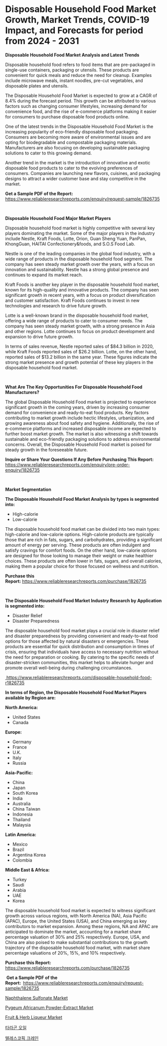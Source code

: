 <p><h1>Disposable Household Food Market Growth, Market Trends, COVID-19 Impact, and Forecasts for period from 2024 - 2031</h1></p><p><strong>Disposable Household Food Market Analysis and Latest Trends</strong></p>
<p><p>Disposable household food refers to food items that are pre-packaged in single-use containers, packaging or utensils. These products are convenient for quick meals and reduce the need for cleanup. Examples include microwave meals, instant noodles, pre-cut vegetables, and disposable plates and utensils.</p><p>The Disposable Household Food Market is expected to grow at a CAGR of 8.4% during the forecast period. This growth can be attributed to various factors such as changing consumer lifestyles, increasing demand for convenience food, and the rise of e-commerce platforms making it easier for consumers to purchase disposable food products online.</p><p>One of the latest trends in the Disposable Household Food Market is the increasing popularity of eco-friendly disposable food packaging. Consumers are becoming more aware of environmental issues and are opting for biodegradable and compostable packaging materials. Manufacturers are also focusing on developing sustainable packaging solutions to cater to this growing demand.</p><p>Another trend in the market is the introduction of innovative and exotic disposable food products to cater to the evolving preferences of consumers. Companies are launching new flavors, cuisines, and packaging designs to attract a wider customer base and stay competitive in the market.</p></p>
<p><strong>Get a Sample PDF of the Report:&nbsp;</strong> <a href="https://www.reliableresearchreports.com/enquiry/request-sample/1826735">https://www.reliableresearchreports.com/enquiry/request-sample/1826735</a></p>
<p>&nbsp;</p>
<p><strong>Disposable Household Food Major Market Players</strong></p>
<p><p>Disposable household food market is highly competitive with several key players dominating the market. Some of the major players in the industry include Nestle, Kraft Foods, Lotte, Orion, Guan Sheng Yuan, PanPan, KhongGuan, HAITAI Confectionery&foods, and S.O.S Food Lab.</p><p>Nestle is one of the leading companies in the global food industry, with a wide range of products in the disposable household food segment. The company has seen steady market growth over the years, with a focus on innovation and sustainability. Nestle has a strong global presence and continues to expand its market reach.</p><p>Kraft Foods is another key player in the disposable household food market, known for its high-quality and innovative products. The company has seen significant growth in recent years, with a focus on product diversification and customer satisfaction. Kraft Foods continues to invest in new technologies and research to drive future growth.</p><p>Lotte is a well-known brand in the disposable household food market, offering a wide range of products to cater to consumer needs. The company has seen steady market growth, with a strong presence in Asia and other regions. Lotte continues to focus on product development and expansion to drive future growth.</p><p>In terms of sales revenue, Nestle reported sales of $84.3 billion in 2020, while Kraft Foods reported sales of $26.2 billion. Lotte, on the other hand, reported sales of $13.2 billion in the same year. These figures indicate the strong market presence and growth potential of these key players in the disposable household food market.</p></p>
<p>&nbsp;</p>
<p><strong>What Are The Key Opportunities For Disposable Household Food Manufacturers?</strong></p>
<p><p>The global Disposable Household Food market is projected to experience significant growth in the coming years, driven by increasing consumer demand for convenience and ready-to-eat food products. Key factors contributing to market growth include hectic lifestyles, urbanization, and growing awareness about food safety and hygiene. Additionally, the rise of e-commerce platforms and increased disposable income are expected to further boost market growth. The market is also witnessing a shift towards sustainable and eco-friendly packaging solutions to address environmental concerns. Overall, the Disposable Household Food market is poised for steady growth in the foreseeable future.</p></p>
<p><strong>Inquire or Share Your Questions If Any Before Purchasing This Report:</strong> <a href="https://www.reliableresearchreports.com/enquiry/pre-order-enquiry/1826735">https://www.reliableresearchreports.com/enquiry/pre-order-enquiry/1826735</a></p>
<p>&nbsp;</p>
<p><strong>Market Segmentation</strong></p>
<p><strong>The Disposable Household Food Market Analysis by types is segmented into:</strong></p>
<p><ul><li>High-calorie</li><li>Low-calorie</li></ul></p>
<p><p>The disposable household food market can be divided into two main types: high-calorie and low-calorie options. High-calorie products are typically those that are rich in fats, sugars, and carbohydrates, providing a significant amount of energy per serving. These products are often indulgent and satisfy cravings for comfort foods. On the other hand, low-calorie options are designed for those looking to manage their weight or make healthier choices. These products are often lower in fats, sugars, and overall calories, making them a popular choice for those focused on wellness and nutrition.</p></p>
<p><strong>Purchase this Report:&nbsp;</strong><a href="https://www.reliableresearchreports.com/purchase/1826735">https://www.reliableresearchreports.com/purchase/1826735</a></p>
<p>&nbsp;</p>
<p><strong>The Disposable Household Food Market Industry Research by Application is segmented into:</strong></p>
<p><ul><li>Disaster Relief</li><li>Disaster Preparedness</li></ul></p>
<p><p>The disposable household food market plays a crucial role in disaster relief and disaster preparedness by providing convenient and ready-to-eat food options for those affected by natural disasters or emergencies. These products are essential for quick distribution and consumption in times of crisis, ensuring that individuals have access to necessary nutrition without the need for preparation or cooking. By catering to the specific needs of disaster-stricken communities, this market helps to alleviate hunger and promote overall well-being during challenging circumstances.</p></p>
<p><a href="https://www.reliableresearchreports.com/disposable-household-food-r1826735">&nbsp;https://www.reliableresearchreports.com/disposable-household-food-r1826735</a></p>
<p><strong>In terms of Region, the Disposable Household Food Market Players available by Region are:</strong></p>
<p>
    <p> <strong> North America: </strong>
        <ul>
            <li>United States</li>
            <li>Canada</li>
        </ul>
        </p> 
    <p> <strong> Europe: </strong>
        <ul>
            <li>Germany</li>
            <li>France</li>
            <li>U.K.</li>
            <li>Italy</li>
            <li>Russia</li>
        </ul>
        </p> 
    <p> <strong> Asia-Pacific: </strong>
        <ul>
            <li>China</li>
            <li>Japan</li>
            <li>South Korea</li>
            <li>India</li>
            <li>Australia</li>
            <li>China Taiwan</li>
            <li>Indonesia</li>
            <li>Thailand</li>
            <li>Malaysia</li>
        </ul>
        </p> 
    <p> <strong> Latin America: </strong>
        <ul>
            <li>Mexico</li>
            <li>Brazil</li>
            <li>Argentina Korea</li>
            <li>Colombia</li>
        </ul>
        </p> 
    <p> <strong> Middle East & Africa: </strong>
        <ul>
            <li>Turkey</li>
            <li>Saudi</li>
            <li>Arabia</li>
            <li>UAE</li>
            <li>Korea</li>
        </ul>
    </p>
    </p>
<p><p>The disposable household food market is expected to witness significant growth across various regions, with North America (NA), Asia Pacific (APAC), Europe, the United States (USA), and China emerging as key contributors to market expansion. Among these regions, NA and APAC are anticipated to dominate the market, accounting for a market share percentage valuation of 30% and 25% respectively. Europe, USA, and China are also poised to make substantial contributions to the growth trajectory of the disposable household food market, with market share percentage valuations of 20%, 15%, and 10% respectively.</p></p>
<p><strong>Purchase this Report: </strong><a href="https://www.reliableresearchreports.com/purchase/1826735">https://www.reliableresearchreports.com/purchase/1826735</a></p>
<p>&nbsp;<strong>Get a Sample PDF of the Report:&nbsp;&nbsp;</strong><a href="https://www.reliableresearchreports.com/enquiry/request-sample/1826735">https://www.reliableresearchreports.com/enquiry/request-sample/1826735</a></p>
<p><strong></strong></p>
<p><p><a href="https://issuu.com/reportprime-2/docs/naphthalene-sulfonate-market-size-2030.pptx">Naphthalene Sulfonate Market</a></p><p><a href="https://github.com/guneycigdem35/Market-Research-Report-List-2/blob/main/pygeum-africanum-powder-extract-market.md">Pygeum Africanum Powder-Extract Market</a></p><p><a href="https://github.com/biheemgalvinlouises6hokrh3h/Market-Research-Report-List-2/blob/main/fruit-herb-liqueur-market.md">Fruit & Herb Liqueur Market</a></p><p><a href="https://github.com/hxzi07639916/Market-Research-Report-List-1/blob/main/462039718145.md">타라곤 오일</a></p><p><a href="https://github.com/Hubertstyenger6685/Market-Research-Report-List-1/blob/main/546566818146.md">텔레스코픽 크레인</a></p></p>